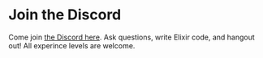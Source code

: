 # Join the Discord

Come join [the Discord here](https://discord.gg/dJ25GHFZnS). Ask questions, write Elixir code, and hangout out!
All experince levels are welcome.